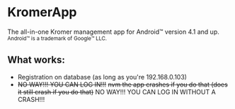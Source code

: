 # KromerApp
The all-in-one Kromer management app for Android:tm: version 4.1 and up. <sup>Android:tm: is a trademark of Google:tm: LLC.</sup>
## What works:
- Registration on database (as long as you're 192.168.0.103)
- ~~NO WAY!!! YOU CAN LOG IN!!!~~ ~~nvm the app crashes if you do that (does it still crash if you do that)~~ NO WAY!!! YOU CAN LOG IN WITHOUT A CRASH!!!
